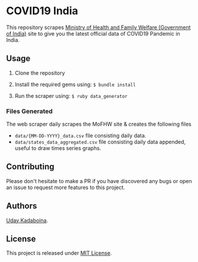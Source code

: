 # COVID19 India

This repository scrapes [Ministry of Health and Family Welfare (Government of India)](https://www.mohfw.gov.in/) site to give you the latest official data of COVID19 Pandemic in India.

## Usage

1. Clone the repository

2. Install the required gems using:
   `$ bundle install`

3. Run the scraper using:
   `$ ruby data_generator`

### Files Generated

The web scraper daily scrapes the MoFHW site & creates the following files

- `data/{MM-DD-YYYY}_data.csv` file consisting daily data.
- `data/states_data_aggregated.csv` file consisting daily data appended, useful to draw times series graphs.


## Contributing

Please don't hesitate to make a PR if you have discovered any bugs or open an issue to request more features to this project.


## Authors

[Uday Kadaboina](http://uday.dev).

## License

This project is released under [MIT License](https://opensource.org/licenses/MIT).
